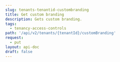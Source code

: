 ```yaml
---
slug: tenants-tenantid-custombranding
title: Get custom branding
description: Gets custom branding.
tags:
  - tenancy-access-controls
path: '/api/v2/tenants/{tenantId}/customBranding'
request:
  - put
layout: api-doc
draft: false
---
```

